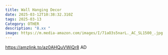 ```yaml
---
title: Wall Hanging Decor
date: 2025-03-12T10:38:32.310Z
tags: 2025-03-13
Category: OTHER
description: "8.xx "
image: https://m.media-amazon.com/images/I/71aO3s5narL._AC_SL1500_.jpg
---
```

https://amzlink.to/az0AHQuVWiQr8   AD